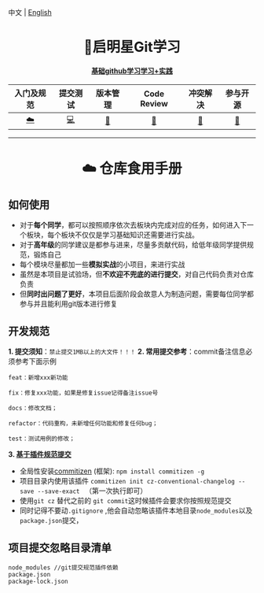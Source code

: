 中文   |   [English](./README-EN.md)

<h1 align="center"> 🚀启明星Git学习 </h1>
<h4 align="center"><a href="https://#" target="_blank">基础github学习学习+实践</a></h4>
  
<div align="center">

|入门及规范|提交测试|版本管理|Code Review| 冲突解决 |参与开源 |
| :---------------------------------------------------------------------------------------: | :----------------------------------------------------------------------------: | :-------------------------------------------------------------------: | :----------------------------------------------------------------------------: | :----------------------------------------------------------: | :----------------------------------------------:  |
| [☁️](./Lv1小白入门) | [💻](./Lv2提交测试) | [💾](./Lv3版本管理) | [🎨](./Lv4代码审查) | [🔧](./Lv5冲突解决) | [🐍](./Lv6参与开源) | 

</div>

---
<h1 align="center"> ☁️ 仓库食用手册</h1>

## 如何使用
- 对于**每个同学**，都可以按照顺序依次去板块内完成对应的任务，如何进入下一个板块，每个板块不仅仅是学习基础知识还需要进行实战。
- 对于**高年级**的同学建议是都参与进来，尽量多贡献代码，给低年级同学提供规范，锻炼自己
- 每个模块尽量都加一些**模拟实战**的小项目，来进行实战
- 虽然是本项目是试验场，但**不欢迎不兜底的进行提交**，对自己代码负责对仓库负责
- 但**同时出问题了更好**，本项目后面阶段会故意人为制造问题，需要每位同学都参与并且能利用git版本进行修复

## 开发规范
**1. 提交须知**：`禁止提交1MB以上的大文件！！！` 
**2. 常用提交参考**：commit备注信息必须参考下面示例

```
feat：新增xxx新功能

fix：修复xxx功能，如果是修复issue记得备注issue号

docs：修改文档；

refactor：代码重构，未新增任何功能和修复任何bug；

test：测试用例的修改；
```

**3. [基于插件规范提交](https://blog.csdn.net/qq_39996837/article/details/91345528)**

- 全局性安装[commitizen](https://github.com/commitizen/cz-cli) (框架): `npm install commitizen -g` 
- 项目目录内使用该插件 `commitizen init cz-conventional-changelog --save --save-exact
` （第一次执行即可）
- 使用`git cz` 替代之前的 `git commit`这时候插件会要求你按照规范提交  
- 同时记得不要动`.gitignore` ,他会自动忽略该插件本地目录`node_modules`以及`package.json`提交，


## 项目提交忽略目录清单
```
node_modules //git提交规范插件依赖
package.json 
package-lock.json
```
